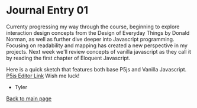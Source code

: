 # Journal Entry 01

Currenty progressing my way through the course, beginning to explore interaction design concepts from the Design of Everyday Things by Donald Norman, as well as further dive deeper into Javascript programming. Focusing on readability and mapping has created a new perspective in my projects. Next week we'll review concepts of vanilla javascript as they call it by reading the first chapter of Eloquent Javascript.

Here is a quick sketch that features both base P5js and Vanilla Javascript. [P5js Editor Link](https://editor.p5js.org/tstannard64/sketches/ajbCb59o7)
Wish me luck!

- Tyler

[Back to main page](../README.md)

